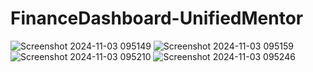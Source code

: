 # FinanceDashboard-UnifiedMentor
![Screenshot 2024-11-03 095149](https://github.com/user-attachments/assets/bcaa1943-9272-4101-bc96-1cca95563e9d)
![Screenshot 2024-11-03 095159](https://github.com/user-attachments/assets/716d1377-69c1-4338-a698-6d5c9d863df7)
![Screenshot 2024-11-03 095210](https://github.com/user-attachments/assets/3f9bab45-d099-4136-9f53-8835ed106850)
![Screenshot 2024-11-03 095246](https://github.com/user-attachments/assets/a2bf7b1c-c646-4ed6-8f03-26d69d9f5d63)




